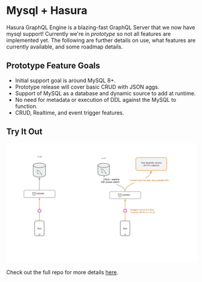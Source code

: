 # Mysql + Hasura

Hasura GraphQL Engine is a blazing-fast GraphQL Server that we now have mysql support! Currently we're in *prototype* so not all features are implemented yet. The following are further details on use, what features are currently available, and some roadmap details.

## Prototype Feature Goals

* Initial support goal is around MySQL 8+.
* Prototype release will cover basic CRUD with JSON aggs.
* Support of MySQL as a database and dynamic source to add at runtime.
* No need for metadata or execution of DDL against the MySQL to function.
* CRUD, Realtime, and event trigger features.

## Try It Out

![Hasura + Mysql](assets/mysql.png)

Check out the full repo for more details [here](https://github.com/hasura/graphql-engine).

